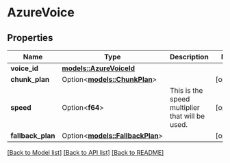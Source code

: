 # AzureVoice

## Properties

Name | Type | Description | Notes
------------ | ------------- | ------------- | -------------
**voice_id** | [**models::AzureVoiceId**](AzureVoiceId.md) |  | 
**chunk_plan** | Option<[**models::ChunkPlan**](ChunkPlan.md)> |  | [optional]
**speed** | Option<**f64**> | This is the speed multiplier that will be used. | [optional]
**fallback_plan** | Option<[**models::FallbackPlan**](FallbackPlan.md)> |  | [optional]

[[Back to Model list]](../README.md#documentation-for-models) [[Back to API list]](../README.md#documentation-for-api-endpoints) [[Back to README]](../README.md)


